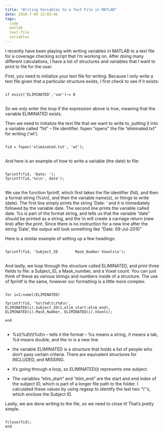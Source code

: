 ```yaml
---
title: "Writing Variables to a Text File in MATLAB"
date: 2010-7-09 12:03:46
tags:
  code
  matlab
  text-file
  variables
---
```



I recently have been playing with writing variables in MATLAB to a text file for a coverage checking script that I’m working on. After doing many different calculations, I have a list of structures and variables that I want to print to file for the user.

First, you need to initialize your text file for writing. Because I only write a text file given that a particular structure exists, I first check to see if it exists:

<pre>
<code>
if exist('ELIMINATED','var')~= 0
</code>
</pre>


So we only enter the loop if the expression above is true, meaning that the variable ELIMINATED exists.

Then we need to initialize the text file that we want to write to, putting it into a variable called “fid” – file identifier. fopen “opens” the file “eliminated.txt” for writing (‘wt’).

<pre>
<code>
fid = fopen('eliminated.txt', 'wt');
</code>
</pre>

And here is an example of how to write a variable (the date) to file:

<pre>
<code>
fprintf(fid, 'Date: ');
fprintf(fid,'%s\n', date');
</code>
</pre>


We use the function fprintf, which first takes the file identifier (fid), and then a format string (%s\n), and then the variable name(s), or things to write (date). The first line simply prints the string ‘Date: ‘ and it is immediately followed by the variable date. The second line prints the variable called date. %s is part of the format string, and tells us that the variable “date” should be printed as a string, and the \n will create a carriage return (new line) after the print. Since there is no instruction for a new line after the string ‘Date’, the output will look something like “Date: 09-Jul-2010”

Here is a similar example of setting up a few headings:

<pre>
<code>
fprintf(fid, 'Subject_ID        Mask_Number Voxels\n');
</code>
</pre>


And lastly, we loop through the structure called ELIMINATED, and print three fields to file: a Subject_ID, a Mask_number, and a Voxel count. You can just think of these as various strings and numbers inside of a structure. The use of fprintf is the same, however our formatting is a little more complex.

<pre>
<code>
for i=1:numel(ELIMINATED)

fprintf(fid, '%s\t%d\t\t%d\n', ELIMINATED(i).Subject_ID(1,elim_start:elim_end), ELIMINATED(i).Mask_Number, ELIMINATED(i).Voxels);

end
</code>
</pre>


- %s\t%d\t\t%d\n – tells it the format – %s means a string, /t means a tab, %d means double, and the \n is a new line

- the variable ELIMINATED is a structure that holds a list of people who don’t pass certain criteria. There are equivalent structures for INCLUDED, and MISSING.

- it’s going through a loop, so ELIMINATED(i) represents one subject.

- The variables “elim_start” and “elim_end” are the start and end index of the subject ID, which is part of a longer file path to the folder. I calculated these values by using regexp to identify the last two “\”‘s, which enclose the Subject ID.

Lastly, we are done writing to the file, so we need to close it! That’s pretty simple.

<pre>
<code>
fclose(fid);
end
</code>
</pre>



